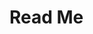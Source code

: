 # Read Me
<!-- 

Porject Name:

Stock Taker

short description:

a python program that allows the user to access two different financial calculators: an investment calculator and a home loan repayment calculator.

Table of contents:

- inventory.py
- inventory.txt

Installation:

simply download and run the folder in your code editor of choice. Make sure the files are all in the same folder before running the python code.

Usage:

This code relies on user input so you as the user will have to answer the questions asked by the program.

Credits:

https://github.com/ZeakMeadows

-->